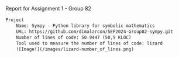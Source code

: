 Report for Assignment 1 - Group 82

    Project
        Name: Sympy - Python library for symbolic mathematics
        URL: https://github.com/dimalarcon/SEP2024-Group82-sympy.git
        Number of lines of code: 50.9447 (50,9 KLOC)
        Tool used to measure the number of lines of code: lizard
        ![Image!](/images/lizard-number_of_lines.png)